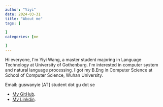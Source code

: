 ```yaml
---
author: "Yiyi"
date: 2024-03-31
title: "About me"
tags: [
 
]
categories: [me

]
---
```

Hi everyone, I'm Yiyi Wang, a master student majoring in Language Technology at University of Gothenburg. I'm interested in computer system and natural language processing. I got my B.Eng in Computer Science at School of Computer Science, Wuhan University. 

Email: guswanyie [AT] student dot gu dot se

* [My GitHub](https://github.com/Braveoneone).
* [My Linkdin](https://www.linkedin.com/in/yiyi-wang-0551b7179/).